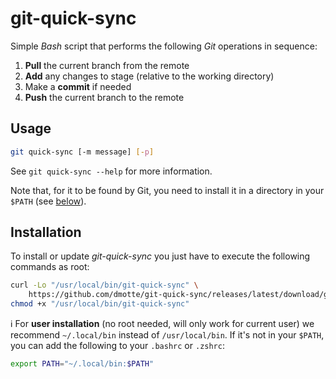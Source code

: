 # git-quick-sync

Simple *Bash* script that performs the following *Git* operations in sequence:

1. **Pull** the current branch from the remote
2. **Add** any changes to stage (relative to the working directory)
3. Make a **commit** if needed
4. **Push** the current branch to the remote

## Usage

```bash
git quick-sync [-m message] [-p]
```

See `git quick-sync --help` for more information.

Note that, for it to be found by Git, you need to install it in a directory in your `$PATH` (see [below](#installation)).

## Installation

To install or update *git-quick-sync* you just have to execute the following commands as root:

```bash
curl -Lo "/usr/local/bin/git-quick-sync" \
    https://github.com/dmotte/git-quick-sync/releases/latest/download/git-quick-sync
chmod +x "/usr/local/bin/git-quick-sync"
```

:information_source: For **user installation** (no root needed, will only work for current user) we recommend `~/.local/bin` instead of `/usr/local/bin`. If it's not in your `$PATH`, you can add the following to your `.bashrc` or `.zshrc`:

```bash
export PATH="~/.local/bin:$PATH"
```
